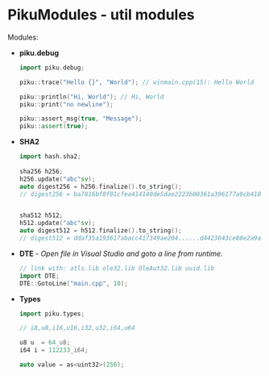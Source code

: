 # PikuModules - util modules

Modules:
  - **piku.debug**
    ```cpp
    import piku.debug;
    
    piku::trace("Hello {}", "World"); // winmain.cpp(15): Hello World

    piku::println("Hi, World"); // Hi, World
    piku::print("no newline");

    piku::assert_msg(true, "Message");
    piku::assert(true);

    ```
  - **SHA2**
      ```cpp
      import hash.sha2;
            
      sha256 h256;
      h256.update("abc"sv);
      auto digest256 = h256.finalize().to_string();
      // digest256 = ba7816bf8f01cfea414140de5dae2223b00361a396177a9cb410ff61f20015ad


      sha512 h512;
      h512.update("abc"sv);
      auto digest512 = h512.finalize().to_string();
      // digest512 = ddaf35a193617abacc417349ae204......d4423643ce80e2a9ac94fa54ca49f
      ```
  - **DTE** - *Open file in Visual Studio and goto a line from runtime.*
    ```cpp
    // link with: atls.lib ole32.lib OleAut32.lib uuid.lib
    import DTE;
    DTE::GotoLine("main.cpp", 10);
    ```
  - **Types**
      ```cpp
      import piku.types;

      // i8,u8,i16,u16,i32,u32,i64,u64

      u8 u  = 64_u8;
      i64 i = 112233_i64;

      auto value = as<uint32>(256);

      ```
